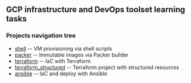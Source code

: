 ## GCP infrastructure and DevOps toolset learning tasks

### Projects navigation tree

 * [shell](./shell) -- VM provisioning via shell scripts
 * [packer](./packer) -- Immutable images via Packer builder
 * [terraform](./terraform) -- IaC with Terraform
 * [terraform_structured](./terraform_structured) -- Terraform project with structured resources
 * [ansible](./ansible) -- IaC and deploy with Ansible
